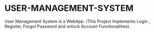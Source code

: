 # USER-MANAGEMENT-SYSTEM
User Management System is a WebApp.  (This Project Implements Login , Register, Forgot Password and unlock Account Functionalities) .
